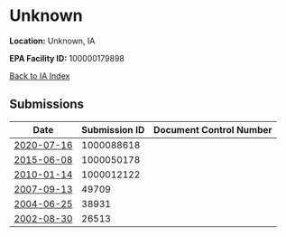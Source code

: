 # Unknown

**Location:** Unknown, IA

**EPA Facility ID:** 100000179898

[Back to IA Index](../../index.md)

## Submissions

| Date | Submission ID | Document Control Number |
|------|--------------|-------------------------|
| [2020-07-16](submissions/1000088618.md) | 1000088618 |  |
| [2015-06-08](submissions/1000050178.md) | 1000050178 |  |
| [2010-01-14](submissions/1000012122.md) | 1000012122 |  |
| [2007-09-13](submissions/49709.md) | 49709 |  |
| [2004-06-25](submissions/38931.md) | 38931 |  |
| [2002-08-30](submissions/26513.md) | 26513 |  |
